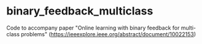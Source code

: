 # binary_feedback_multiclass
Code to accompany paper "Online learning with binary feedback for multi-class problems" (https://ieeexplore.ieee.org/abstract/document/10022153)
